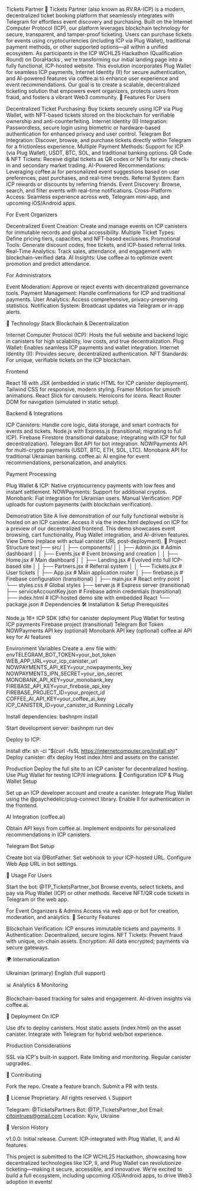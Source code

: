 Tickets Partner 🎫
Tickets Partner (also known as RV.RA-ICP) is a modern, decentralized ticket booking platform that seamlessly integrates with Telegram for effortless event discovery and purchasing. Built on the Internet Computer Protocol (ICP), our platform leverages blockchain technology for secure, transparent, and tamper-proof ticketing. Users can purchase tickets for events using cryptocurrencies (including ICP via Plug Wallet), traditional payment methods, or other supported options—all within a unified ecosystem.
As participants in the ICP WCHL25 Hackathon (Qualification Round) on DoraHacks , we're transforming our initial landing page into a fully functional, ICP-hosted website. This evolution incorporates Plug Wallet for seamless ICP payments, Internet Identity (II) for secure authentication, and AI-powered features via coffee.ai to enhance user experience and event recommendations. Our goal is to create a scalable, decentralized ticketing solution that empowers event organizers, protects users from fraud, and fosters a vibrant Web3 community.
🌟 Features
For Users

Decentralized Ticket Purchasing: Buy tickets securely using ICP via Plug Wallet, with NFT-based tickets stored on the blockchain for verifiable ownership and anti-counterfeiting.
Internet Identity (II) Integration: Passwordless, secure login using biometric or hardware-based authentication for enhanced privacy and user control.
Telegram Bot Integration: Discover, browse, and purchase tickets directly within Telegram for a frictionless experience.
Multiple Payment Methods: Support for ICP (via Plug Wallet), USDT, BTC, SOL, and traditional banking options.
QR Code & NFT Tickets: Receive digital tickets as QR codes or NFTs for easy check-in and secondary market trading.
AI-Powered Recommendations: Leveraging coffee.ai for personalized event suggestions based on user preferences, past purchases, and real-time trends.
Referral System: Earn ICP rewards or discounts by referring friends.
Event Discovery: Browse, search, and filter events with real-time notifications.
Cross-Platform Access: Seamless experience across web, Telegram mini-app, and upcoming iOS/Android apps.

For Event Organizers

Decentralized Event Creation: Create and manage events on ICP canisters for immutable records and global accessibility.
Multiple Ticket Types: Define pricing tiers, capacities, and NFT-based exclusives.
Promotional Tools: Generate discount codes, free tickets, and ICP-based referral links.
Real-Time Analytics: Track sales, attendance, and engagement with blockchain-verified data.
AI Insights: Use coffee.ai to optimize event promotion and predict attendance.

For Administrators

Event Moderation: Approve or reject events with decentralized governance tools.
Payment Management: Handle confirmations for ICP and traditional payments.
User Analytics: Access comprehensive, privacy-preserving statistics.
Notification System: Broadcast updates via Telegram or in-app alerts.

🚀 Technology Stack
Blockchain & Decentralization

Internet Computer Protocol (ICP): Hosts the full website and backend logic in canisters for high scalability, low costs, and true decentralization.
Plug Wallet: Enables seamless ICP payments and wallet integration.
Internet Identity (II): Provides secure, decentralized authentication.
NFT Standards: For unique, verifiable tickets on the ICP blockchain.

Frontend

React 18 with JSX (embedded in static HTML for ICP canister deployment).
Tailwind CSS for responsive, modern styling.
Framer Motion for smooth animations.
React Slick for carousels.
Heroicons for icons.
React Router DOM for navigation (simulated in static setup).

Backend & Integrations

ICP Canisters: Handle core logic, data storage, and smart contracts for events and tickets.
Node.js with Express.js (transitional; migrating to full ICP).
Firebase Firestore (transitional database; integrating with ICP for full decentralization).
Telegram Bot API for bot integration.
NOWPayments API for multi-crypto payments (USDT, BTC, ETH, SOL, LTC).
Monobank API for traditional Ukrainian banking.
coffee.ai: AI engine for event recommendations, personalization, and analytics.

Payment Processing

Plug Wallet & ICP: Native cryptocurrency payments with low fees and instant settlement.
NOWPayments: Support for additional cryptos.
Monobank: Fiat integration for Ukrainian users.
Manual Verification: PDF uploads for custom payments (with blockchain verification).

Demonstration Site
A live demonstration of our fully functional website is hosted on an ICP canister. Access it via the index.html deployed on ICP for a preview of our decentralized frontend. This demo showcases event browsing, cart functionality, Plug Wallet integration, and AI-driven features. View Demo (replace with actual canister URL post-deployment).
📁 Project Structure
text├── src/
│   ├── components/
│   │   ├── Admin.jsx          # Admin dashboard
│   │   ├── Events.jsx         # Event browsing and creation
│   │   ├── Home.jsx           # Main dashboard
│   │   ├── Landing.jsx        # Evolved into full ICP-based site
│   │   ├── Partners.jsx       # Referral system
│   │   └── Tickets.jsx        # User tickets
│   ├── App.jsx                # Main application router
│   ├── firebase.js            # Firebase configuration (transitional)
│   ├── main.jsx               # React entry point
│   └── styles.css             # Global styles
├── server.js                  # Express server (transitional)
├── serviceAccountKey.json     # Firebase admin credentials (transitional)
├── index.html                 # ICP-hosted demo site with embedded React
└── package.json               # Dependencies
🛠️ Installation & Setup
Prerequisites

Node.js 16+
ICP SDK (dfx) for canister deployment
Plug Wallet for testing ICP payments
Firebase project (transitional)
Telegram Bot Token
NOWPayments API key (optional)
Monobank API key (optional)
coffee.ai API key for AI features

Environment Variables
Create a .env file with:
envTELEGRAM_BOT_TOKEN=your_bot_token
WEB_APP_URL=your_icp_canister_url
NOWPAYMENTS_API_KEY=your_nowpayments_key
NOWPAYMENTS_IPN_SECRET=your_ipn_secret
MONOBANK_API_KEY=your_monobank_key
FIREBASE_API_KEY=your_firebase_api_key
FIREBASE_PROJECT_ID=your_project_id
COFFEE_AI_API_KEY=your_coffee_ai_key
ICP_CANISTER_ID=your_canister_id
Running Locally

Install dependencies:
bashnpm install

Start development server:
bashnpm run dev

Deploy to ICP:

Install dfx: sh -ci "$(curl -fsSL https://internetcomputer.org/install.sh)"
Deploy canister: dfx deploy
Host index.html and assets on the canister.



Production
Deploy the full site to an ICP canister for decentralized hosting. Use Plug Wallet for testing ICP/II integrations.
🔧 Configuration
ICP & Plug Wallet Setup

Set up an ICP developer account and create a canister.
Integrate Plug Wallet using the @psychedelic/plug-connect library.
Enable II for authentication in the frontend.

AI Integration (coffee.ai)

Obtain API keys from coffee.ai.
Implement endpoints for personalized recommendations in ICP canisters.

Telegram Bot Setup

Create bot via @BotFather.
Set webhook to your ICP-hosted URL.
Configure Web App URL in bot settings.

📱 Usage
For Users

Start the bot: @TP_TicketsPartner_bot
Browse events, select tickets, and pay via Plug Wallet (ICP) or other methods.
Receive NFT/QR code tickets in Telegram or the web app.

For Event Organizers & Admins
Access via web app or bot for creation, moderation, and analytics.
🔐 Security Features

Blockchain Verification: ICP ensures immutable tickets and payments.
II Authentication: Decentralized, secure logins.
NFT Tickets: Prevent fraud with unique, on-chain assets.
Encryption: All data encrypted; payments via secure gateways.

🌍 Internationalization

Ukrainian (primary)
English (full support)

📊 Analytics & Monitoring

Blockchain-based tracking for sales and engagement.
AI-driven insights via coffee.ai.

🚀 Deployment
On ICP

Use dfx to deploy canisters.
Host static assets (index.html) on the asset canister.
Integrate with Telegram for hybrid web/bot experience.

Production Considerations

SSL via ICP's built-in support.
Rate limiting and monitoring.
Regular canister upgrades.

🤝 Contributing

Fork the repo.
Create a feature branch.
Submit a PR with tests.

📄 License
Proprietary. All rights reserved.
📞 Support

Telegram: @TicketsPartners
Bot: @TP_TicketsPartner_bot
Email: citointrues@gmail.com
Location: Kyiv, Ukraine

🔄 Version History

v1.0.0: Initial release.
Current: ICP-integrated with Plug Wallet, II, and AI features.


This project is submitted to the ICP WCHL25 Hackathon, showcasing how decentralized technologies like ICP, II, and Plug Wallet can revolutionize ticketing—making it secure, accessible, and innovative. We're excited to build a full ecosystem, including upcoming iOS/Android apps, to drive Web3 adoption in events!
